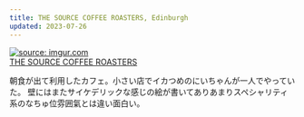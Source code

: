 ```yaml
---
title: THE SOURCE COFFEE ROASTERS, Edinburgh
updated: 2023-07-26
---
```


<a href="https://imgur.com/1L11S30"><img src="https://i.imgur.com/1L11S30.jpg" title="source: imgur.com" /></a>  
[THE SOURCE COFFEE ROASTERS](https://www.thesourcecoffee.co.uk/)

朝食が出て利用したカフェ。小さい店でイカつめのにいちゃんが一人でやっていた。
壁にはまたサイケデリックな感じの絵が書いてありあまりスペシャリティ系のなちゅ位雰囲氣とは違い面白い。
